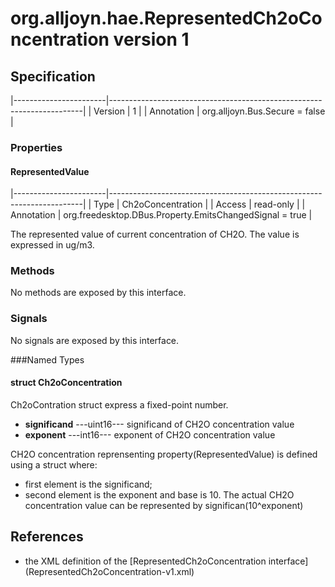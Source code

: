 # org.alljoyn.hae.RepresentedCh2oConcentration version 1

## Specification

|-----------------------|-----------------------------------------------------------------------|
| Version               | 1                                                                     |
| Annotation            | org.alljoyn.Bus.Secure = false                                        |

### Properties

#### RepresentedValue

|-----------------------|-----------------------------------------------------------------------|
| Type                  | Ch2oConcentration                                                     |
| Access                | read-only                                                             |
| Annotation            | org.freedesktop.DBus.Property.EmitsChangedSignal = true               |

The represented value of current concentration of CH2O.
The value is expressed in ug/m3.

### Methods

No methods are exposed by this interface.

### Signals

No signals are exposed by this interface.

###Named Types
#### struct Ch2oConcentration
Ch2oContration struct express a fixed-point number.
  * **significand**  ---uint16--- significand of CH2O concentration value
  * **exponent**  ---int16--- exponent of CH2O concentration value

CH2O concentration reprensenting property(RepresentedValue)
is defined using a struct where:
  * first element is the significand;
  * second element is the exponent and base is 10.
    The actual CH2O concentration value can be represented by 
    significan(10^exponent)
## References
  * the XML definition of the [RepresentedCh2oConcentration interface]
    (RepresentedCh2oConcentration-v1.xml)

